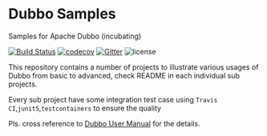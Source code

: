 # Dubbo Samples

Samples for Apache Dubbo (incubating)

[![Build Status](https://travis-ci.org/apache/dubbo-samples.svg?branch=master)](https://travis-ci.org/apache/dubbo-samples) 
[![codecov](https://codecov.io/gh/apache/dubbo-samples/branch/master/graph/badge.svg)](https://codecov.io/gh/apache/dubbo-samples)
[![Gitter](https://badges.gitter.im/alibaba/dubbo.svg)](https://gitter.im/alibaba/dubbo?utm_source=badge&utm_medium=badge&utm_campaign=pr-badge)
![license](https://img.shields.io/github/license/apache/dubbo-samples.svg)

This repository contains a number of projects to illustrate various usages of Dubbo from basic to advanced, check README in each individual sub projects. 

Every sub project have some integration test case using `Travis CI`,`junit5`,`testcontainers` to ensure the quality 

Pls. cross reference to [Dubbo User Manual](http://dubbo.apache.org/en-us/docs/user/quick-start.html) for the details.

